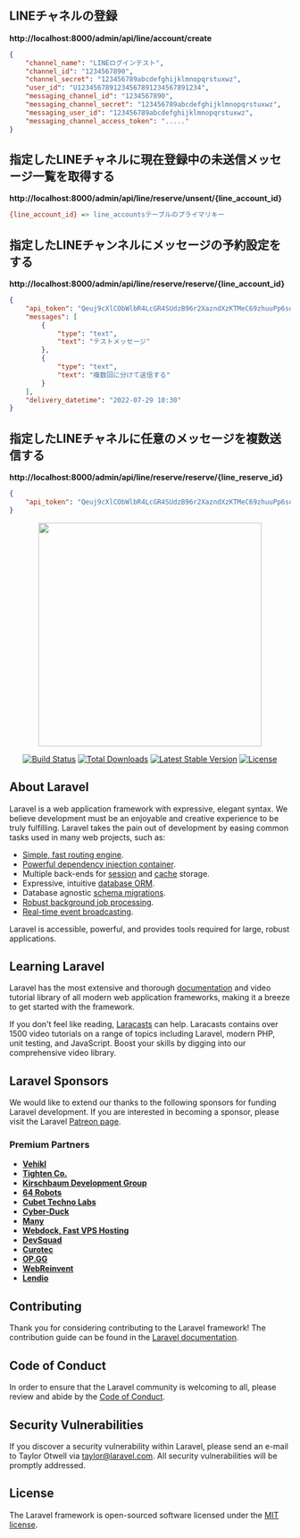 
## LINEチャネルの登録

**http://localhost:8000/admin/api/line/account/create**

```post.json
{
    "channel_name": "LINEログインテスト",
    "channel_id": "1234567890",
    "channel_secret": "123456789abcdefghijklmnopqrstuxwz",
    "user_id": "U1234567891234567891234567891234",
    "messaging_channel_id": "1234567890",
    "messaging_channel_secret": "123456789abcdefghijklmnopqrstuxwz",
    "messaging_user_id": "123456789abcdefghijklmnopqrstuxwz",
    "messaging_channel_access_token": "....."
}
```

## 指定したLINEチャネルに現在登録中の未送信メッセージ一覧を取得する

**http://localhost:8000/admin/api/line/reserve/unsent/{line_account_id}**  

```ini
{line_account_id} => line_accountsテーブルのプライマリキー
```



## 指定したLINEチャンネルにメッセージの予約設定をする

**http://localhost:8000/admin/api/line/reserve/reserve/{line_account_id}**

```post.json
{
    "api_token": "Qeuj9cXlCObWlbR4LcGR4SUdzB96r2XazndXzKTMeC69zhuuPp6soxIPdOttJwMEhnV81qs5PAvJtuX_tgtyJEkkblsLMFH2",
    "messages": [
        {
            "type": "text",
            "text": "テストメッセージ"
        },
        {
            "type": "text",
            "text": "複数回に分けて送信する"
        }
    ],
    "delivery_datetime": "2022-07-29 10:30"
}
```

## 指定したLINEチャネルに任意のメッセージを複数送信する

**http://localhost:8000/admin/api/line/reserve/reserve/{line_reserve_id}**

```post.json
{
    "api_token": "Qeuj9cXlCObWlbR4LcGR4SUdzB96r2XazndXzKTMeC69zhuuPp6soxIPdOttJwMEhnV81qs5PAvJtuX_tgtyJEkkblsLMFH2"
}
```




<p align="center"><a href="https://laravel.com" target="_blank"><img src="https://raw.githubusercontent.com/laravel/art/master/logo-lockup/5%20SVG/2%20CMYK/1%20Full%20Color/laravel-logolockup-cmyk-red.svg" width="400"></a></p>

<p align="center">
<a href="https://travis-ci.org/laravel/framework"><img src="https://travis-ci.org/laravel/framework.svg" alt="Build Status"></a>
<a href="https://packagist.org/packages/laravel/framework"><img src="https://img.shields.io/packagist/dt/laravel/framework" alt="Total Downloads"></a>
<a href="https://packagist.org/packages/laravel/framework"><img src="https://img.shields.io/packagist/v/laravel/framework" alt="Latest Stable Version"></a>
<a href="https://packagist.org/packages/laravel/framework"><img src="https://img.shields.io/packagist/l/laravel/framework" alt="License"></a>
</p>

## About Laravel

Laravel is a web application framework with expressive, elegant syntax. We believe development must be an enjoyable and creative experience to be truly fulfilling. Laravel takes the pain out of development by easing common tasks used in many web projects, such as:

- [Simple, fast routing engine](https://laravel.com/docs/routing).
- [Powerful dependency injection container](https://laravel.com/docs/container).
- Multiple back-ends for [session](https://laravel.com/docs/session) and [cache](https://laravel.com/docs/cache) storage.
- Expressive, intuitive [database ORM](https://laravel.com/docs/eloquent).
- Database agnostic [schema migrations](https://laravel.com/docs/migrations).
- [Robust background job processing](https://laravel.com/docs/queues).
- [Real-time event broadcasting](https://laravel.com/docs/broadcasting).

Laravel is accessible, powerful, and provides tools required for large, robust applications.

## Learning Laravel

Laravel has the most extensive and thorough [documentation](https://laravel.com/docs) and video tutorial library of all modern web application frameworks, making it a breeze to get started with the framework.

If you don't feel like reading, [Laracasts](https://laracasts.com) can help. Laracasts contains over 1500 video tutorials on a range of topics including Laravel, modern PHP, unit testing, and JavaScript. Boost your skills by digging into our comprehensive video library.

## Laravel Sponsors

We would like to extend our thanks to the following sponsors for funding Laravel development. If you are interested in becoming a sponsor, please visit the Laravel [Patreon page](https://patreon.com/taylorotwell).

### Premium Partners

- **[Vehikl](https://vehikl.com/)**
- **[Tighten Co.](https://tighten.co)**
- **[Kirschbaum Development Group](https://kirschbaumdevelopment.com)**
- **[64 Robots](https://64robots.com)**
- **[Cubet Techno Labs](https://cubettech.com)**
- **[Cyber-Duck](https://cyber-duck.co.uk)**
- **[Many](https://www.many.co.uk)**
- **[Webdock, Fast VPS Hosting](https://www.webdock.io/en)**
- **[DevSquad](https://devsquad.com)**
- **[Curotec](https://www.curotec.com/services/technologies/laravel/)**
- **[OP.GG](https://op.gg)**
- **[WebReinvent](https://webreinvent.com/?utm_source=laravel&utm_medium=github&utm_campaign=patreon-sponsors)**
- **[Lendio](https://lendio.com)**

## Contributing

Thank you for considering contributing to the Laravel framework! The contribution guide can be found in the [Laravel documentation](https://laravel.com/docs/contributions).

## Code of Conduct

In order to ensure that the Laravel community is welcoming to all, please review and abide by the [Code of Conduct](https://laravel.com/docs/contributions#code-of-conduct).

## Security Vulnerabilities

If you discover a security vulnerability within Laravel, please send an e-mail to Taylor Otwell via [taylor@laravel.com](mailto:taylor@laravel.com). All security vulnerabilities will be promptly addressed.

## License

The Laravel framework is open-sourced software licensed under the [MIT license](https://opensource.org/licenses/MIT).
